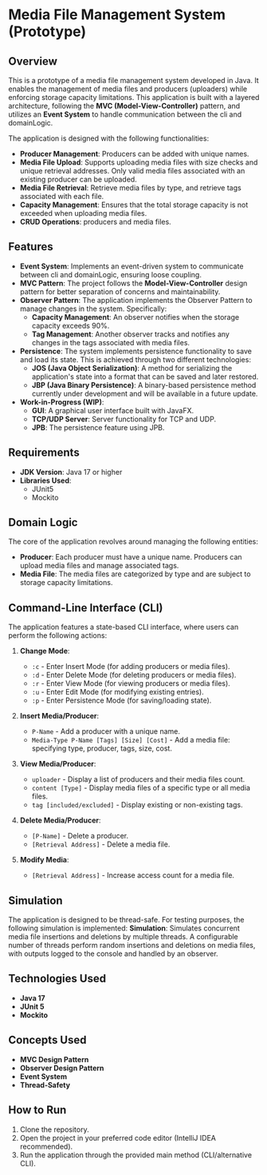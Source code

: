 # Media File Management System (Prototype)

## Overview

This is a prototype of a media file management system developed in Java. 
It enables the management of media files and producers (uploaders) while enforcing storage capacity limitations. 
This application is built with a layered architecture, following the **MVC (Model-View-Controller)** pattern, and utilizes an **Event System** to handle communication between the cli and domainLogic. 

The application is designed with the following functionalities:
- **Producer Management**: Producers can be added with unique names.
- **Media File Upload**: Supports uploading media files with size checks and unique retrieval addresses. Only valid media files associated with an existing producer can be uploaded.
- **Media File Retrieval**: Retrieve media files by type, and retrieve tags associated with each file.
- **Capacity Management**: Ensures that the total storage capacity is not exceeded when uploading media files.
- **CRUD Operations**: producers and media files.

## Features

- **Event System**: Implements an event-driven system to communicate between cli and domainLogic, ensuring loose coupling.
- **MVC Pattern**: The project follows the **Model-View-Controller** design pattern for better separation of concerns and maintainability.
- **Observer Pattern**: The application implements the Observer Pattern to manage changes in the system. Specifically:
  - **Capacity Management**: An observer notifies when the storage capacity exceeds 90%.
  - **Tag Management**: Another observer tracks and notifies any changes in the tags associated with media files.
- **Persistence**: The system implements persistence functionality to save and load its state. This is achieved through two different technologies:
  - **JOS (Java Object Serialization)**: A method for serializing the application's state into a format that can be saved and later restored.
  - **JBP (Java Binary Persistence)**: A binary-based persistence method currently under development and will be available in a future update.
- **Work-in-Progress (WIP)**:
  - **GUI**: A graphical user interface built with JavaFX.
  - **TCP/UDP Server**: Server functionality for TCP and UDP.
  - **JPB**: The persistence feature using JPB.

## Requirements

- **JDK Version**: Java 17 or higher
- **Libraries Used**:
  - JUnit5
  - Mockito

## Domain Logic

The core of the application revolves around managing the following entities:
- **Producer**: Each producer must have a unique name. Producers can upload media files and manage associated tags.
- **Media File**: The media files are categorized by type and are subject to storage capacity limitations.

## Command-Line Interface (CLI)

The application features a state-based CLI interface, where users can perform the following actions:

1. **Change Mode**:
   - `:c` - Enter Insert Mode (for adding producers or media files).
   - `:d` - Enter Delete Mode (for deleting producers or media files).
   - `:r` - Enter View Mode (for viewing producers or media files).
   - `:u` - Enter Edit Mode (for modifying existing entries).
   - `:p` - Enter Persistence Mode (for saving/loading state).

2. **Insert Media/Producer**:
   - `P-Name` - Add a producer with a unique name.
   - `Media-Type P-Name [Tags] [Size] [Cost]` - Add a media file: specifying type, producer, tags, size, cost.

3. **View Media/Producer**:
   - `uploader` - Display a list of producers and their media files count.
   - `content [Type]` - Display media files of a specific type or all media files.
   - `tag [included/excluded]` - Display existing or non-existing tags.

4. **Delete Media/Producer**:
   - `[P-Name]` - Delete a producer.
   - `[Retrieval Address]` - Delete a media file.

5. **Modify Media**:
   - `[Retrieval Address]` - Increase access count for a media file.

## Simulation

The application is designed to be thread-safe. For testing purposes, the following simulation is implemented:
**Simulation**: Simulates concurrent media file insertions and deletions by multiple threads. 
A configurable number of threads perform random insertions and deletions on media files, with outputs logged to the console and handled by an observer.

## Technologies Used

- **Java 17**
- **JUnit 5**
- **Mockito**

## Concepts Used

- **MVC Design Pattern**
- **Observer Design Pattern**
- **Event System**
- **Thread-Safety**

## How to Run

1. Clone the repository.
2. Open the project in your preferred code editor (IntelliJ IDEA recommended).
3. Run the application through the provided main method (CLI/alternative CLI).

